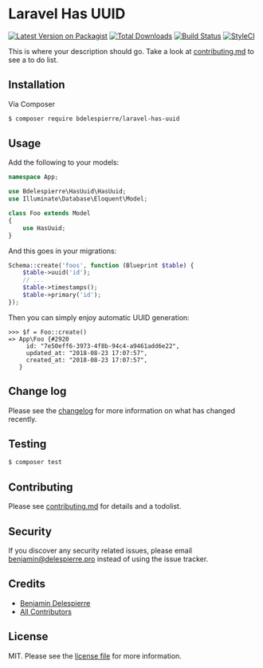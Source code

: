 # Laravel Has UUID

[![Latest Version on Packagist][ico-version]][link-packagist]
[![Total Downloads][ico-downloads]][link-downloads]
[![Build Status][ico-travis]][link-travis]
[![StyleCI][ico-styleci]][link-styleci]

This is where your description should go. Take a look at [contributing.md](contributing.md) to see a to do list.

## Installation

Via Composer

``` bash
$ composer require bdelespierre/laravel-has-uuid
```

## Usage

Add the following to your models:

```PHP
namespace App;

use Bdelespierre\HasUuid\HasUuid;
use Illuminate\Database\Eloquent\Model;

class Foo extends Model
{
    use HasUuid;
}
```

And this goes in your migrations:

```PHP
Schema::create('foos', function (Blueprint $table) {
    $table->uuid('id');
    // ...
    $table->timestamps();
    $table->primary('id');
});
```

Then you can simply enjoy automatic UUID generation:

```
>>> $f = Foo::create()
=> App\Foo {#2920
     id: "7e50eff6-3973-4f8b-94c4-a9461add6e22",
     updated_at: "2018-08-23 17:07:57",
     created_at: "2018-08-23 17:07:57",
   }
```

## Change log

Please see the [changelog](changelog.md) for more information on what has changed recently.

## Testing

``` bash
$ composer test
```

## Contributing

Please see [contributing.md](contributing.md) for details and a todolist.

## Security

If you discover any security related issues, please email benjamin@delespierre.pro instead of using the issue tracker.

## Credits

- [Benjamin Delespierre][link-author]
- [All Contributors][link-contributors]

## License

MIT. Please see the [license file](license.md) for more information.

[ico-version]: https://img.shields.io/packagist/v/bdelespierre/has-uuid.svg?style=flat-square
[ico-downloads]: https://img.shields.io/packagist/dt/bdelespierre/has-uuid.svg?style=flat-square
[ico-travis]: https://img.shields.io/travis/bdelespierre/has-uuid/master.svg?style=flat-square
[ico-styleci]: https://styleci.io/repos/145884475/shield

[link-packagist]: https://packagist.org/packages/bdelespierre/has-uuid
[link-downloads]: https://packagist.org/packages/bdelespierre/has-uuid
[link-travis]: https://travis-ci.org/bdelespierre/has-uuid
[link-styleci]: https://styleci.io/repos/145884475
[link-author]: https://github.com/bdelespierre
[link-contributors]: ../../contributors]
